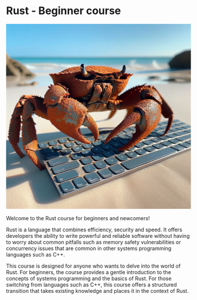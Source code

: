 # Rust - Beginner course

![crab.webp](.attachments.2230/crab.webp)

Welcome to the Rust course for beginners and newcomers!

Rust is a language that combines efficiency, security and speed. It offers developers the ability to write powerful and reliable software without having to worry about common pitfalls such as memory safety vulnerabilities or concurrency issues that are common in other systems programming languages such as C++.

This course is designed for anyone who wants to delve into the world of Rust. For beginners, the course provides a gentle introduction to the concepts of systems programming and the basics of Rust. For those switching from languages such as C++, this course offers a structured transition that takes existing knowledge and places it in the context of Rust.